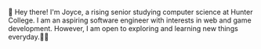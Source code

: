 👋 Hey there! I'm Joyce, a rising senior studying computer science at Hunter College. I am an aspiring software engineer with interests in web and game development. However, I am open to exploring and learning new things everyday.🌱✨



<!---
- 👋 Hi, I’m @JZBlank
- 👀 I’m interested in ...
- 🌱 I’m currently learning ...
- 💞️ I’m looking to collaborate on ...
- 📫 How to reach me ...
--->
<!---
JZBlank/JZBlank is a ✨ special ✨ repository because its `README.md` (this file) appears on your GitHub profile.
You can click the Preview link to take a look at your changes.
--->
